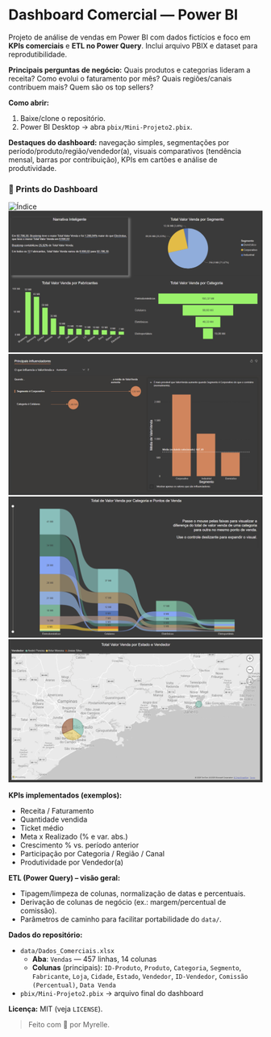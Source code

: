 # Dashboard Comercial — Power BI

Projeto de análise de vendas em Power BI com dados fictícios e foco em **KPIs comerciais** e **ETL no Power Query**. Inclui arquivo PBIX e dataset para reprodutibilidade.

**Principais perguntas de negócio:** Quais produtos e categorias lideram a receita? Como evolui o faturamento por mês? Quais regiões/canais contribuem mais? Quem são os top sellers?

**Como abrir:**  
1) Baixe/clone o repositório.  
2) Power BI Desktop → abra `pbix/Mini-Projeto2.pbix`.  

**Destaques do dashboard:** navegação simples, segmentações por período/produto/região/vendedor(a), visuais comparativos (tendência mensal, barras por contribuição), KPIs em cartões e análise de produtividade.

### 📸 Prints do Dashboard
![Índice](images/%C3%8Dndice.png)
![Narrativa Inteligente](images/Narrativa%20Inteligente.png)
![Principais Influenciadores](images/Principais%20Influenciadores.png)
![Total Valor Venda por Categoria](images/Total%20valor%20venda%20por%20categoria.png)
![Total Valor Venda por Estado](images/Total%20valor%20venda%20por%20estado.png)

**KPIs implementados (exemplos):**  
- Receita / Faturamento  
- Quantidade vendida  
- Ticket médio  
- Meta x Realizado (% e var. abs.)  
- Crescimento % vs. período anterior  
- Participação por Categoria / Região / Canal  
- Produtividade por Vendedor(a)

**ETL (Power Query) – visão geral:**  
- Tipagem/limpeza de colunas, normalização de datas e percentuais.  
- Derivação de colunas de negócio (ex.: margem/percentual de comissão).  
- Parâmetros de caminho para facilitar portabilidade do `data/`.

**Dados do repositório:**  
- `data/Dados_Comerciais.xlsx`  
  - **Aba**: `Vendas` — 457 linhas, 14 colunas  
  - **Colunas** (principais): `ID-Produto`, `Produto`, `Categoria`, `Segmento`, `Fabricante`, `Loja`, `Cidade`, `Estado`, `Vendedor`, `ID-Vendedor`, `Comissão (Percentual)`, `Data Venda`  
- `pbix/Mini-Projeto2.pbix` → arquivo final do dashboard

**Licença:** MIT (veja `LICENSE`).

> Feito com 💛 por Myrelle.
